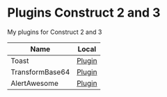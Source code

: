 # Plugins Construct 2 and 3

My plugins for Construct 2 and 3

| Name            | Local                              |
| --------------- | ---------------------------------- |
| Toast           | [Plugin](C2/Toast)                 |
| TransformBase64 | [Plugin](C3/Dutra_TransformBase64) |
| AlertAwesome    | [Plugin](C3/Dutra_AlertAwesome)    |
